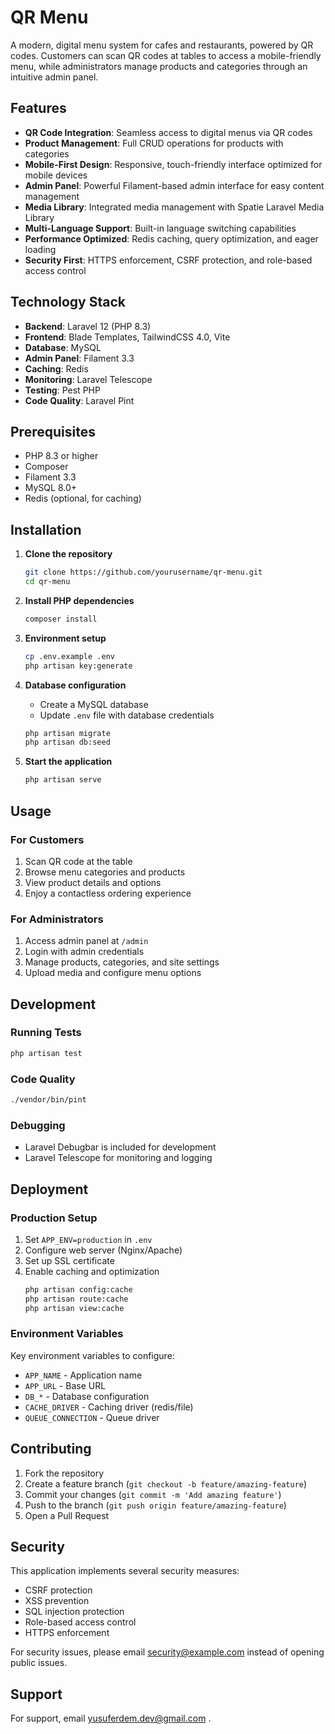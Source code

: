 # QR Menu

A modern, digital menu system for cafes and restaurants, powered by QR codes. Customers can scan QR codes at tables to access a mobile-friendly menu, while administrators manage products and categories through an intuitive admin panel.

## Features

- **QR Code Integration**: Seamless access to digital menus via QR codes
- **Product Management**: Full CRUD operations for products with categories
- **Mobile-First Design**: Responsive, touch-friendly interface optimized for mobile devices
- **Admin Panel**: Powerful Filament-based admin interface for easy content management
- **Media Library**: Integrated media management with Spatie Laravel Media Library
- **Multi-Language Support**: Built-in language switching capabilities
- **Performance Optimized**: Redis caching, query optimization, and eager loading
- **Security First**: HTTPS enforcement, CSRF protection, and role-based access control

## Technology Stack

- **Backend**: Laravel 12 (PHP 8.3)
- **Frontend**: Blade Templates, TailwindCSS 4.0, Vite
- **Database**: MySQL
- **Admin Panel**: Filament 3.3
- **Caching**: Redis
- **Monitoring**: Laravel Telescope
- **Testing**: Pest PHP
- **Code Quality**: Laravel Pint

## Prerequisites

- PHP 8.3 or higher
- Composer
- Filament 3.3
- MySQL 8.0+
- Redis (optional, for caching)

## Installation

1. **Clone the repository**
   ```bash
   git clone https://github.com/yourusername/qr-menu.git
   cd qr-menu
   ```

2. **Install PHP dependencies**
   ```bash
   composer install
   ```

3. **Environment setup**
   ```bash
   cp .env.example .env
   php artisan key:generate
   ```

4. **Database configuration**
   - Create a MySQL database
   - Update `.env` file with database credentials
   ```bash
   php artisan migrate
   php artisan db:seed
   ```

5. **Start the application**
   ```bash
   php artisan serve
   ```

## Usage

### For Customers
1. Scan QR code at the table
2. Browse menu categories and products
3. View product details and options
4. Enjoy a contactless ordering experience

### For Administrators
1. Access admin panel at `/admin`
2. Login with admin credentials
3. Manage products, categories, and site settings
4. Upload media and configure menu options

## Development

### Running Tests
```bash
php artisan test
```

### Code Quality
```bash
./vendor/bin/pint
```

### Debugging
- Laravel Debugbar is included for development
- Laravel Telescope for monitoring and logging

## Deployment

### Production Setup
1. Set `APP_ENV=production` in `.env`
2. Configure web server (Nginx/Apache)
3. Set up SSL certificate
4. Enable caching and optimization
   ```bash
   php artisan config:cache
   php artisan route:cache
   php artisan view:cache
   ```

### Environment Variables
Key environment variables to configure:
- `APP_NAME` - Application name
- `APP_URL` - Base URL
- `DB_*` - Database configuration
- `CACHE_DRIVER` - Caching driver (redis/file)
- `QUEUE_CONNECTION` - Queue driver

## Contributing

1. Fork the repository
2. Create a feature branch (`git checkout -b feature/amazing-feature`)
3. Commit your changes (`git commit -m 'Add amazing feature'`)
4. Push to the branch (`git push origin feature/amazing-feature`)
5. Open a Pull Request

## Security

This application implements several security measures:
- CSRF protection
- XSS prevention
- SQL injection protection
- Role-based access control
- HTTPS enforcement

For security issues, please email security@example.com instead of opening public issues.


## Support

For support, email yusuferdem.dev@gmail.com .


